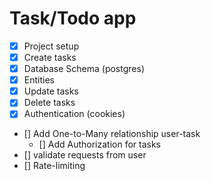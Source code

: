 # Task/Todo app

- [x] Project setup
- [x] Create tasks
- [x] Database Schema (postgres)
- [x] Entities
- [x] Update tasks
- [x] Delete tasks
- [x] Authentication (cookies)
- [] Add One-to-Many relationship user-task
  - [] Add Authorization for tasks
- [] validate requests from user
- [] Rate-limiting
